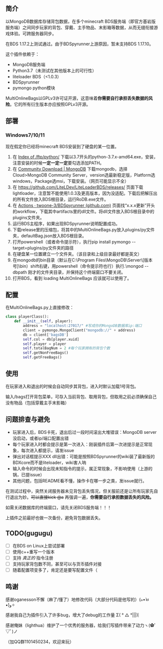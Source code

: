 ## 简介

以MongoDB数据库存储背包数据，在多个minecraft BDS服务端（即官方基岩版服务端）之间同步玩家的背包、穿戴、主手物品、末影箱等数据，从而无缝衔接游戏体验。可跨服务器同步。

在BDS 1.17.2上测试通过。由于BDSpyrunner上游原因，暂未支持BDS 1.17.10。

这个插件依赖于：

- MongoDB服务端
- Python3.7（未测试在其他版本上的可行性）
- liteloader BDS（<1.0.3）
- BDSpyrunner
- pymongo python模块

MultiOnlineBags以GPLv3许可证开源，这意味着**你需要自行承担丢失数据的风险**。它的所有衍生版本亦应按照GPLv3开源。

## 部署

### Windows7/10/11

现在假定你已经将minecraft BDS安装到了硬盘的某一位置。

1. 在 [Index of /ftp/python/](https://www.python.org/ftp/python/) 下载以3.7开头的python-3.7.x-amd64.exe，安装，注意安装的时候**一定一定一定**要勾选添加PATH。
2. 在 [Community Download | MongoDB](https://www.mongodb.com/try/download/community) 下载mongodb，选择Cloud>MongoDB Community Server，version选最新稳定版，Platform选windows，Package选msi，下载安装。（网页可能显示不全）
3. 在 https://github.com/LiteLDev/LiteLoaderBDS/releases/ 页面下载lightloader，注意暂不能使用1.0.3及更高版本，因为没适配。下载后把解压出的所有文件放入BDS根目录，运行RoDB.exe文件。
4. 在 [Actions · twoone-3/BDSpyrunner (github.com)](https://github.com/twoone-3/BDSpyrunner/actions) 页面找“x.x.x更新”开头的workflow，下载其中artifacts里的dll文件。将dll文件放入BDS根目录中的plugins文件夹。
5. 运行BDS主程序，如果出现BDSpyrunner说明配置成功。
6. 下载release里的压缩包，将其中的MultiOnlineBags.py放入plugins/py文件夹，defaultBag.json放入BDS根目录。
7. 打开powershell（或者命令提示符），执行pip install pymongo --target=plugins/py文件夹的路径
8. 在硬盘某一位置建立一个文件夹。（该目录和上级目录最好都是英文）
9. 在mongodb的bin目录（默认在C:\Program Files\MongoDB\Server\\[版本号]\bin）shift右键，用powershell（命令提示符也行）执行.\mongod --dbpath 刚才的文件夹目录，并保持这个终端窗口不要关闭。
10. 打开BDS，看到 loading MultiOnlineBags 应该就可以使用了。

## 配置

在MultiOnlineBags.py上直接修改：

```python
class playerClass(): 
    def __init__(self, player):
        address = "localhost:27017/" #写成你的MongoDB数据库ip:端口
        client = pymongo.MongoClient("mongodb://" + address)
        db = client['bagsDB']
        self.col = db[player.xuid]
        self.player = player
        self.totalBagNum = 2 #每个玩家拥有的背包个数
        self.getNonFreeBags()
        self.getFreeBags()
```

## 使用

在玩家进入和退出的时候会自动同步其背包，进入时默认加载1号背包。

输入/bags打开背包菜单，可存入当前背包、取用背包，但取用之前必须确保自己没有物品（包括穿戴主手末影箱）

## 问题排查与避免

- 玩家进入后，BDS卡死，退出后过一段时间滚出大堆错误：MongoDB server没启动，或者ip/端口配置出错
- 每个玩家进入时都会提示是第一次进入：刚装插件后第一次进提示是正常现象，每次进入都提示，请发issue
- 弹出对话框提示XXX dll出错：可能是按照BDSpyrunner的wiki装了最新版的BDXcore而不是liteloader，wiki害人呐
- 输入命令的时候会出现未知指令的提示，属正常现象，不影响使用（上游的锅，已提issue）
- 其他问题，包括README看不懂，操作卡在哪一步之类，发issue就行。

在测试过程中，突然关闭服务器未见背包丢失情况，但关服前还是让所有玩家先自行退出为妙。~~可以直接kick @a~~  再强调一遍，**你需要自行承担数据丢失的风险。**

如需关闭数据库的终端窗口，请先关闭BDS服务端！！！

上插件之前最好也做一次备份，避免背包数据丢失。

## TODO(gugugu)

- [ ] 在BDS on Linux上尝试部署
- [ ] 使用c++重写一个版本
- [ ] 支持 *真正的* 指令注册
- [ ] 支持玩家背包数不同，甚至可以与货币插件对接
- [ ] 随着配置项变多了，肯定还是要写配置文件（

## 鸣谢

感谢oganesson不懈（麻了/懂了）地修改代码（大部分代码是他写的）(๑•̀ㅂ•́)و✧

感谢我自己为插件引入了许多bug，增大了debug的工作量 Σ( ° △ °|||)︴

感谢俺妹（lighthua）维护了一个优秀的服务器，给我们写插件带来了动力ヽ(✿ﾟ▽ﾟ)ノ

（加QQ群1101450234，欢迎来玩）

